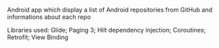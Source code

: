Android app which display a list of Android repositories from GitHub and informations about each repo

Libraries used: Glide; Paging 3; Hilt dependency injection; Coroutines; Retrofit; View Binding
